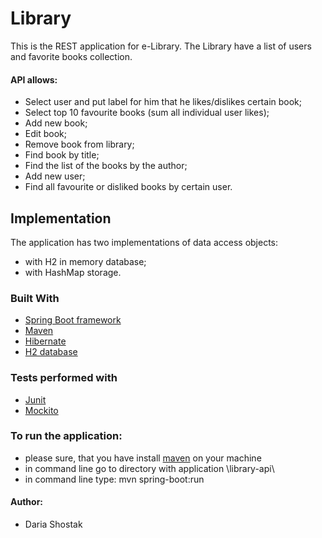 # Library
This is the REST application for e-Library.
The Library have a list of users and favorite books collection.
#### API allows:
* Select user and put label for him that he likes/dislikes certain book;
* Select top 10 favourite books (sum all individual user likes);
* Add new book;
* Edit book;
* Remove book from library;
* Find book by title;
* Find the list of the books by the author;
* Add new user;
* Find all favourite or disliked books by certain user.

## Implementation
The application has two implementations of data access objects:
* with H2 in memory database;
* with HashMap storage.

### Built With
* [Spring Boot framework](https://spring.io/projects/spring-boot)
* [Maven](https://maven.apache.org/)
* [Hibernate](http://hibernate.org)
* [H2 database](http://www.h2database.com/html/main.html)

### Tests performed with
* [Junit](https://junit.org/junit4/)
* [Mockito](https://site.mockito.org/)

### To run the application:
* please sure, that you have install [maven](http://maven.apache.org/download.cgi) on your machine
* in command line go to directory with application \library-api\
* in command line type: mvn spring-boot:run

#### Author:
* Daria Shostak
